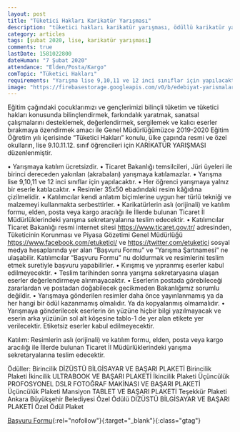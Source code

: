```yaml
---
layout: post
title: "Tüketici Hakları Karikatür Yarışması"
description: "tüketici hakları karikatür yarışması, ödüllü karikatür yarışmaları 2020"
category: articles
tags: [şubat 2020, lise, karikatür yarışması]
comments: true
lastDate: 1581022800
dateHuman: "7 Şubat 2020"
attendance: "Elden/Posta/Kargo"
comTopic: "Tüketici Hakları"
requirements: "Yarışma lise 9,10,11 ve 12 inci sınıflar için yapılacaktır"
image: "https://firebasestorage.googleapis.com/v0/b/edebiyat-yarismalari.appspot.com/o/tuketici-haklari-karikatur-yarismasi.jpg?alt=media&token=87cc2ef5-4a02-4e72-bbef-f1cd6b2e3065"
---
```


Eğitim çağındaki çocuklarımızı ve gençlerimizi bilinçli tüketim ve tüketici hakları konusunda bilinçlendirmek, farkındalık yaratmak, sanatsal çalışmalarını desteklemek, değerlendirmek, sergilemek ve kalıcı eserler bırakmaya özendirmek amacı ile Genel Müdürlüğümüzce 2019-2020 Eğitim Öğretim yılı içerisinde “Tüketici Hakları” konulu, ülke çapında resmi ve özel okulların, lise 9.10.11.12. sınıf öğrencileri için KARİKATÜR YARIŞMASI düzenlenmiştir.

• Yarışmaya katılım ücretsizdir.
• Ticaret Bakanlığı temsilcileri, Jüri üyeleri ile birinci dereceden yakınları (akrabaları) yarışmaya katılamazlar.
• Yarışma lise 9,10,11 ve 12 inci sınıflar için yapılacaktır.
• Her öğrenci yarışmaya yalnız bir eserle katılacaktır.
• Resimler 35x50 ebadındaki resim kâğıdına çizilmelidir.
• Katılımcılar kendi anlatım biçimlerine uygun her türlü tekniği ve malzemeyi kullanmakta serbesttirler.
• Karikatürlerin aslı (orijinali) ve katılım formu, elden, posta veya kargo aracılığı ile İllerde bulunan Ticaret İl Müdürlüklerindeki yarışma sekretaryalarına teslim edecektir.
• Katılımcılar Ticaret Bakanlığı resmi internet sitesi https://www.ticaret.gov.tr/ adresinden, Tüketicinin Korunması ve Piyasa Gözetimi Genel Müdürlüğü https://www.facebook.com/etuketici/ ve https://twitter.com/etuketici sosyal medya hesaplarında yer alan “Başvuru Formu” ve “Yarışma Şartnamesi” ne ulaşabilir. Katılımcılar “Başvuru Formu” nu doldurmak ve resimlerini teslim etmek suretiyle başvuru yapabilirler.
• Kırışmış ve yıpranmış eserler kabul edilmeyecektir.
• Teslim tarihinden sonra yarışma sekretaryasına ulaşan eserler değerlendirmeye alınmayacaktır.
• Eserlerin postada görebileceği zararlardan ve postadan doğabilecek gecikmeden Bakanlığımız sorumlu değildir.
• Yarışmaya gönderilen resimler daha önce yayınlanmamış ya da her hangi bir ödül kazanmamış olmalıdır. Ya da kopyalanmış olmamalıdır.
• Yarışmaya gönderilecek eserlerin ön yüzüne hiçbir bilgi yazılmayacak ve eserin arka yüzünün sol alt köşesine tablo-1 de yer alan etikete yer verilecektir. Etiketsiz eserler kabul edilmeyecektir.

Katılım:
Resimlerin aslı (orijinali) ve katılım formu, elden, posta veya kargo aracılığı ile İllerde bulunan Ticaret İl Müdürlüklerindeki yarışma sekretaryalarına teslim edecektir. 

Ödüller:
Birincilik DİZÜSTÜ BİLGİSAYAR VE BAŞARI PLAKETİ Birincilik Plaketi
İkincilik ULTRABOOK VE BAŞARI PLAKETİ İkincilik Plaketi
Üçüncülük PROFOSYONEL DSLR FOTOĞRAF MAKİNASI VE BAŞARI PLAKETİ Üçüncülük Plaketi 
Mansiyon TABLET VE BAŞARI PLAKETİ Teşekkür Plaketi Ankara Büyükşehir Belediyesi Özel Ödülü DİZÜSTÜ BİLGİSAYAR VE BAŞARI PLAKETİ Özel Ödül Plaket

[Başvuru Formu](https://tuketici.ticaret.gov.tr/data/5ddd225f13b87667f8ea118a/karikatur_yarismasi_taahhutname_2019_2020.pdf?utm_source=edebiyatyarismalari.com&utm_medium=affiliate&utm_campaign=cpc){:rel="nofollow"}{:target="_blank"}{:class="gtag"}